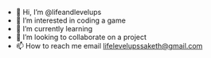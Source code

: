 - 👋 Hi, I’m @lifeandlevelups
- 👀 I’m interested in coding a game
- 🌱 I’m currently learning 
- 💞️ I’m looking to collaborate on a project
- 📫 How to reach me email lifelevelupssaketh@gmail.com


<!---
lifeandlevelups/lifeandlevelups is a ✨ special ✨ repository because its `README.md` (this file) appears on your GitHub profile.
You can click the Preview link to take a look at your changes.
--->
